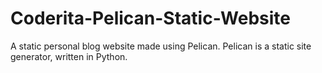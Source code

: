 # Coderita-Pelican-Static-Website

A static personal blog website made using Pelican. Pelican is a static site generator, written in Python.

